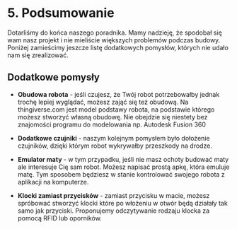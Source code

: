 # 5. **Podsumowanie**

Dotarliśmy do końca naszego poradnika. Mamy nadzieję, że spodobał się wam nasz projekt i nie mieliście większych problemów podczas budowy. Poniżej zamieścimy jeszcze listę dodatkowych pomysłów, których nie udało nam się zrealizować.

## **Dodatkowe pomysły**

* **Obudowa robota** - jeśli czujesz, że Twój robot potrzebowałby jednak trochę lepiej wyglądać, możesz zająć się też obudową. Na thingiverse.com jest model podstawy robota, na podstawie którego możesz stworzyć własną obudowę. Nie obejdzie się niestety bez znajomości programu do modelowania np. Autodesk Fusion 360

* **Dodatkowe czujniki** - naszym kolejnym pomysłem było dołożenie czujników, dzięki którym robot wykrywałby przeszkody na drodze. 

* **Emulator maty** - w tym przypadku, jeśli nie masz ochoty budować maty ale interesuje Cię sam robot. Możesz napisać prostą apkę, która emuluje matę. Tym sposobem będziesz w stanie kontrolować swojego robota z aplikacji na komputerze.

* **Klocki zamiast przycisków** - zamiast przycisku w macie, możesz spróbować stworzyć klocki które po włożeniu w otwór będą działały tak samo jak przyciski. Proponujemy odczytywanie rodzaju klocka za pomocą RFID lub oporników.

